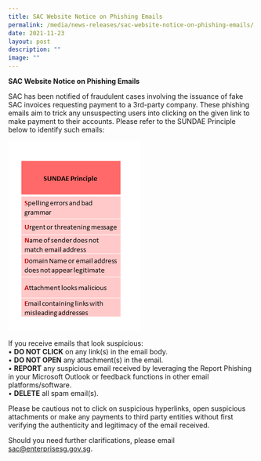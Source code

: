 ```yaml
---
title: SAC Website Notice on Phishing Emails
permalink: /media/news-releases/sac-website-notice-on-phishing-emails/
date: 2021-11-23
layout: post
description: ""
image: ""
---
```

**SAC Website Notice on Phishing Emails**
 
SAC has been notified of fraudulent cases involving the issuance of fake SAC invoices requesting payment to a 3rd-party company. These phishing emails aim to trick any unsuspecting users into clicking on the given link to make payment to their accounts.
Please refer to the SUNDAE Principle below to identify such emails:

<img style="width:269px" alt="SUNDAE1" src="/images/press-release/photos/Sundae1.png"> 


If you receive emails that look suspicious:<br>
• **DO NOT CLICK** on any link(s) in the email body.<br>
• **DO NOT OPEN** any attachment(s) in the email.<br>
• **REPORT** any suspicious email received by leveraging the Report Phishing in your Microsoft Outlook or feedback functions in other email platforms/software.<br>
• **DELETE** all spam email(s).

 
Please be cautious not to click on suspicious hyperlinks, open suspicious attachments or make any payments to third party entities without first verifying the authenticity and legitimacy of the email received.
 
Should you need further clarifications, please email sac@enterprisesg.gov.sg.